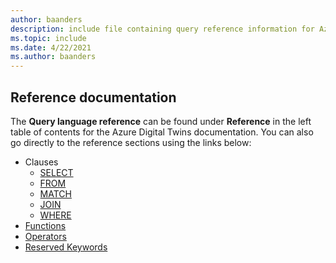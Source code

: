 ```yaml
---
author: baanders
description: include file containing query reference information for Azure Digital Twins
ms.topic: include
ms.date: 4/22/2021
ms.author: baanders
---
```


## Reference documentation

The **Query language reference** can be found under **Reference** in the left table of contents for the Azure Digital Twins documentation. You can also go directly to the reference sections using the links below:
* Clauses
    * [SELECT](../articles/digital-twins/reference-query-clause-select.md)
    * [FROM](../articles/digital-twins/reference-query-clause-from.md)
    * [MATCH](../articles/digital-twins/reference-query-clause-match.md)
    * [JOIN](../articles/digital-twins/reference-query-clause-join.md)
    * [WHERE](../articles/digital-twins/reference-query-clause-where.md)
* [Functions](../articles/digital-twins/reference-query-functions.md)
* [Operators](../articles/digital-twins/reference-query-operators.md)
* [Reserved Keywords](../articles/digital-twins/reference-query-reserved.md)